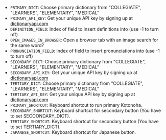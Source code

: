 * `PRIMARY_DICT`: Choose primary dictionary from "COLLEGIATE", "LEARNERS", "ELEMENTARY", "MEDICAL"   
* `PRIMARY_API_KEY`: Get your unique API key by signing up at [dictionaryapi.com](http://www.dictionaryapi.com/)
* `DEFINITION_FIELD`: Index of field to insert definitions into (use -1 to turn off)
* `OPEN_IMAGES_IN_BROWSER`: Open a browser tab with an image search for the same word?
* `PRONUNCIATION_FIELD`: Index of field to insert pronunciations into (use -1 to turn off)
* `SECONDARY_DICT`: Choose primary dictionary from "COLLEGIATE", "LEARNERS", "ELEMENTARY", "MEDICAL"   
* `SECONDARY_API_KEY`: Get your unique API key by signing up at [dictionaryapi.com](http://www.dictionaryapi.com/)
* `TERTIARY_DICT`: Choose primary dictionary from "COLLEGIATE", "LEARNERS", "ELEMENTARY", "MEDICAL"   
* `TERTIARY_API_KEY`: Get your unique API key by signing up at [dictionaryapi.com](http://www.dictionaryapi.com/)
* `PRIMARY_SHORTCUT`: Keyboard shortcut to run primary Kotonoha.
* `SECONDARY_SHORTCUT`: Keyboard shortcut for secondary button (You have to set SECOONDARY_DICT).
* `TERTIARY_SHORTCUT`: Keyboard shortcut for secondary button (You have to set TERTIARY_DICT).
* `JAPANESE_SHORTCUT`: Keyboard shortcut for Japanese button.
